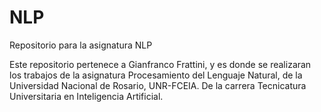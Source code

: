 # NLP
Repositorio para la asignatura NLP

Este repositorio pertenece a Gianfranco Frattini, y es donde se realizaran los trabajos de la asignatura Procesamiento del Lenguaje Natural, de la Universidad Nacional de Rosario, UNR-FCEIA. De la carrera Tecnicatura Universitaria en Inteligencia Artificial.